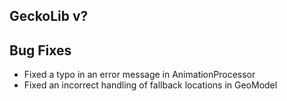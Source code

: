 ## GeckoLib v?

## Bug Fixes
* Fixed a typo in an error message in AnimationProcessor
* Fixed an incorrect handling of fallback locations in GeoModel